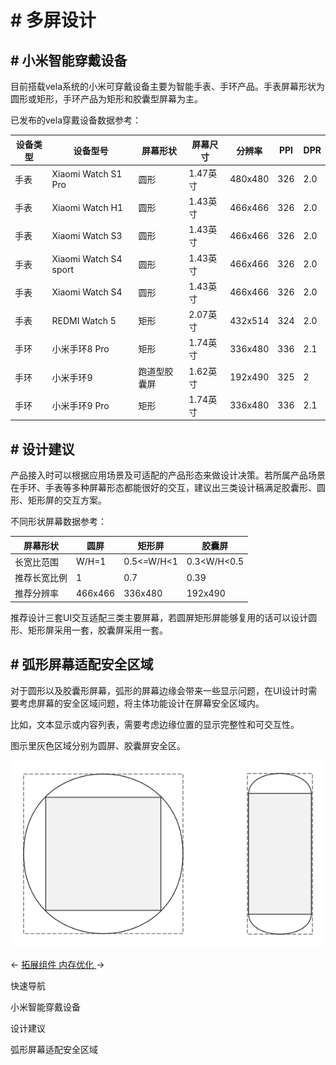 <!-- 源地址: https://iot.mi.com/vela/quickapp/zh/guide/design/multi-screens.html -->

# # 多屏设计

## # 小米智能穿戴设备

目前搭载vela系统的小米可穿戴设备主要为智能手表、手环产品。手表屏幕形状为圆形或矩形，手环产品为矩形和胶囊型屏幕为主。

已发布的vela穿戴设备数据参考：

设备类型 | 设备型号 | 屏幕形状 | 屏幕尺寸 | 分辨率 | PPI | DPR  
---|---|---|---|---|---|---  
手表 | Xiaomi Watch S1 Pro | 圆形 | 1.47英寸 | 480x480 | 326 | 2.0  
手表 | Xiaomi Watch H1 | 圆形 | 1.43英寸 | 466x466 | 326 | 2.0  
手表 | Xiaomi Watch S3 | 圆形 | 1.43英寸 | 466x466 | 326 | 2.0  
手表 | Xiaomi Watch S4 sport | 圆形 | 1.43英寸 | 466x466 | 326 | 2.0  
手表 | Xiaomi Watch S4 | 圆形 | 1.43英寸 | 466x466 | 326 | 2.0  
手表 | REDMI Watch 5 | 矩形 | 2.07英寸 | 432x514 | 324 | 2.0  
手环 | 小米手环8 Pro | 矩形 | 1.74英寸 | 336x480 | 336 | 2.1  
手环 | 小米手环9 | 跑道型胶囊屏 | 1.62英寸 | 192x490 | 325 | 2  
手环 | 小米手环9 Pro | 矩形 | 1.74英寸 | 336x480 | 336 | 2.1  
  
## # 设计建议

产品接入时可以根据应用场景及可适配的产品形态来做设计决策。若所属产品场景在手环、手表等多种屏幕形态都能很好的交互，建议出三类设计稿满足胶囊形、圆形、矩形屏的交互方案。

不同形状屏幕数据参考：

屏幕形状 | 圆屏 | 矩形屏 | 胶囊屏  
---|---|---|---  
长宽比范围 | W/H=1 | 0.5<=W/H<1 | 0.3<W/H<0.5  
推荐长宽比例 | 1 | 0.7 | 0.39  
推荐分辨率 | 466x466 | 336x480 | 192x490  
  
推荐设计三套UI交互适配三类主要屏幕，若圆屏矩形屏能够复用的话可以设计圆形、矩形屏采用一套，胶囊屏采用一套。

## # 弧形屏幕适配安全区域

对于圆形以及胶囊形屏幕，弧形的屏幕边缘会带来一些显示问题，在UI设计时需要考虑屏幕的安全区域问题，将主体功能设计在屏幕安全区域内。

比如，文本显示或内容列表，需要考虑边缘位置的显示完整性和可交互性。

图示里灰色区域分别为圆屏、胶囊屏安全区。

![](../../images/multi-safe-area.0ef0c793.png)

← [ 拓展组件 ](</vela/quickapp/zh/guide/developer-materials/extension-components.html>) [ 内存优化 ](</vela/quickapp/zh/guide/best-practice/memory.html>) → 

快速导航

小米智能穿戴设备

设计建议

弧形屏幕适配安全区域

